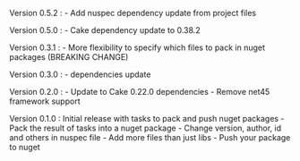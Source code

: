 Version 0.5.2 : 
    - Add nuspec dependency update from project files

Version 0.5.0 : 
    - Cake dependency update to 0.38.2

Version 0.3.1 :
    - More flexibility to specify which files to pack in nuget packages (BREAKING CHANGE)

Version 0.3.0 : 
    - dependencies update

Version 0.2.0 : 
    - Update to Cake 0.22.0 dependencies
    - Remove net45 framework support

Version 0.1.0 : Initial release with tasks to pack and push nuget packages
    - Pack the result of tasks into a nuget package
    - Change version, author, id and others in nuspec file
    - Add more files than just libs
    - Push your package to nuget